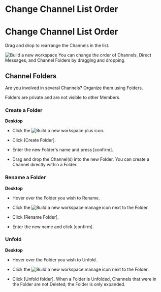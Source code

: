 # Change Channel List Order

Change Channel List Order
=========================

 Drag and drop to rearrange the Channels in the list.

 ![Build a new workspace](https://files.swit.io/help_image/GS_04_Folder.png) You can change the order of Channels, Direct Messages, and Channel Folders by dragging and dropping.

 Channel Folders
---------------

 Are you involved in several Channels? Organize them using Folders.

 Folders are private and are not visible to other Members.

   
 ### Create a Folder



**Desktop** 

* Click the ![Build a new workspace](https://files.swit.io/help_image/GS_04_Create_icon.png) plus icon.


* Click [Create Folder].


* Enter the new Folder's name and press [confirm].


* Drag and drop the Channel(s) into the new Folder.
  You can create a Channel directly within a Folder.

   
 ### Rename a Folder



**Desktop** 

* Hover over the Folder you wish to Rename.


* Click the ![Build a new workspace](https://files.swit.io/help_image/GS_06_Manage_icon.png) manage icon next to the Folder.


* Click [Rename Folder].


* Enter the new name and click [confirm].
    
 ### Unfold



**Desktop** 

* Hover over the Folder you wish to Unfold.


* Click the ![Build a new workspace](https://files.swit.io/help_image/GS_06_Manage_icon.png) manage icon next to the Folder.


* Click [Unfold folder].
  When a Folder is Unfolded, Channels that were in the Folder are not Deleted; the Folder is only expanded.

 